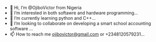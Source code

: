 - 👋 Hi, I’m @OjiboVictor from Nigeria
- 👀 I’m interested in both softawre and hardware programming...
- 🌱 I’m currently learning python and C++...
- 💞️ I’m looking to collaborate on developing a smart school accounting software ...
- 📫 How to reach me ojibovictor@gmail.com or +2348120579231...

<!---
OjiboVictor/OjiboVictor is a ✨ special ✨ repository because its `README.md` (this file) appears on your GitHub profile.
You can click the Preview link to take a look at your changes.
--->
